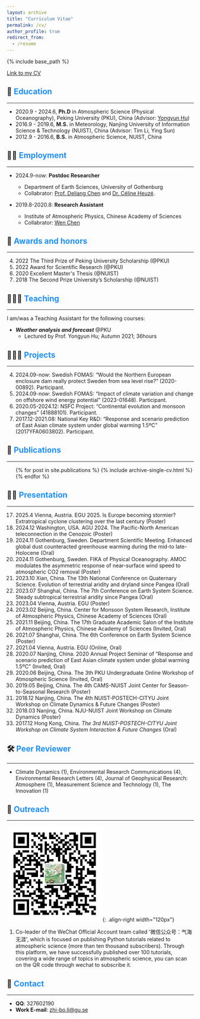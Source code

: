 ```yaml
---
layout: archive
title: "Curriculum Vitae"
permalink: /cv/
author_profile: true
redirect_from:
  - /resume
---
```


{% include base_path %}

[Link to my CV](/files/Zhibo_Li.CV.pdf) 

## 🏫 <span style="color:#1E90FF">Education</span>
------
- 2020.9 - 2024.6,  **Ph.D** in Atmospheric Science (Physical Oceanography), Peking University (PKU), China (Advisor: [Yongyun Hu](https://faculty.pku.edu.cn/yyhu/))
- 2016.9 - 2019.6, **M.S.** in Meteorology, Nanjing University of Information Science & Technology (NUIST), China (Advisor: Tim Li, Ying Sun)
- 2012.9 - 2016.6, **B.S.** in Atmospheric Science, NUIST, China

## 👨‍💻 <span style="color:#1E90FF">Employment</span>
------
* 2024.9-now: **Postdoc Researcher**
  * Department of Earth Sciences, University of Gothenburg
  * Collabrator: [Prof. Deliang Chen](https://www.dess.tsinghua.edu.cn/sz/ys.htm) and [Dr. Céline Heuzé](https://cheuze.com/).

* 2019.8-2020.8: **Research Assistant**
  * Institute of Atmospheric Physics, Chinese Academy of Sciences
  * Collabrator: [Wen Chen](http://www.srees.ynu.edu.cn/info/1454/3941.htm)

## 🏅 <span style="color:#1E90FF">Awards and honors</span>
------
4. 2022 The Third Prize of Peking University Scholarship (@PKU)
3. 2022 Award for Scientific Research (@PKU)
2. 2020 Excellent Master's Thesis (@NUIST)
1. 2018 The Second Prize University’s Scholarship (@NUIST)

## 🧑🏻‍🏫 <span style="color:#1E90FF">Teaching</span>
------
I am/was a Teaching Assistant for the following courses:
- ***Weather analysis and forecast*** @PKU
  - Lectured by Prof. Yongyun Hu; Autumn  2021; 36hours

## 👨🏻‍🔬 <span style="color:#1E90FF">Projects</span>
------
4. 2024.09-now: Swedish FOMAS: “Would the Northern European enclosure dam really protect Sweden from sea level rise?” (2020-00892). Participant.
3. 2024.09-now: Swedish FOMAS: “Impact of climate variation and change on offshore wind energy potential” (2023-01648). Participant.
2. 2020.05-2024.12: NSFC Project: “Continental evolution and monsoon changes” (41888101). Participant.
1. 2017.12-2021.08: National Key R&D: “Response and scenario prediction of East Asian climate system under global warming 1.5ºC” (2017YFA0603802). Participant.

## 📰 <span style="color:#1E90FF">Publications</span>
------
  <ul>{% for post in site.publications %}
    {% include archive-single-cv.html %}
  {% endfor %}</ul>

## 👨🏻‍ <span style="color:#1E90FF">Presentation</span>
------
17. 2025.4 Vienna, Austria. EGU 2025. Is Europe becoming stormier? Extratropical cyclone clustering over the last century (Poster)
16. 2024.12 Washington, USA. AGU 2024. The Pacific-North American teleconnection in the Cenozoic (Poster)
15. 2024.11 Gothenburg, Sweden. Department Scientific Meeting. Enhanced global dust counteracted greenhouse warming during the mid-to late-Holocene (Oral)
14. 2024.11 Gothenburg, Sweden. FIKA of Physical Oceanography. AMOC modulates the asymmetric response of near-surface wind speed to atmospheric CO2 removal (Poster)
13. 2023.10 Xian, China. The 13th National Conference on Quaternary Science. Evolution of terrestrial aridity and dryland since Pangea (Oral)
12. 2023.07 Shanghai, China. The 7th Conference on Earth System Science. Steady subtropical terrestrial aridity since Pangea (Oral)
11. 2023.04 Vienna, Austria. EGU (Poster)
10. 2023.02 Beijing, China. Center for Monsoon System Research, Institute of Atmospheric Physics, Chinese Academy of Sciences (Oral)
9. 2021.11 Beijing, China. The 17th Graduate Academic Salon of the Institute of Atmospheric Physics, Chinese Academy of Sciences (Invited, Oral)
8. 2021.07 Shanghai, China. The 6th Conference on Earth System Science (Poster)
7. 2021.04 Vienna, Austria. EGU (Online, Oral)
6. 2020.07 Nanjing, China. 2020 Annual Project Seminar of “Response and scenario prediction of East Asian climate system under global warming 1.5ºC” (Invited, Oral)
5. 2020.06 Beijing, China. The 3th PKU Undergraduate Online Workshop of Atmospheric Science (Invited, Oral)
4. 2019.05 Beijing, China. The 4th CAMS-NUIST Joint Center for Season-to-Seasonal Research (Poster)
3. 2018.12 Nanjing, China. The 4th NUIST-POSTECH-CITYU Joint Workshop on Climate Dynamics & Future Changes (Poster)
2. 2018.03 Nanjing, China. NJU-NUIST Joint Workshop on Climate Dynamics (Poster)
1. 2017.12 Hong Kong, China. _The 3rd NUIST-POSTECH-CITYU Joint Workshop on Climate System Interaction & Future Changes_ (Oral)

## 🛠️ <span style="color:#1E90FF">Peer Reviewer</span>
------
- Climate Dynamics (1), Environmental Research Communications (4), Environmental Research Letters (4), Journal of Geophysical Research: Atmosphere (1), Measurement Science and Technology (1), The Innovation (1)

## 🗿 <span style="color:#1E90FF">Outreach</span>
------
![气海无涯公众号二维码](/images/wechat.jpg){: .align-right width="120px"}
1. Co-leader of the WeChat Official Account team called '微信公众号：气海无涯', which is focused on publishing Python tutorials related to atmospheric science (more than ten thousand subscribers). Through this platform, we have successfully published over 100 tutorials, covering a wide range of topics in atmospheric science, you can scan on the QR code through wechat to subscribe it.

## 🤙 <span style="color:#1E90FF">Contact</span>
------
- **QQ**: 327602190
- **Work E-mail**: zhi-bo.li@gu.se

<style>
hr:nth-of-type(1) {
 border-color: #1E90FF !important;
}
hr:nth-of-type(2) {
 border-color: #1E90FF !important;
}
hr:nth-of-type(3) {
 border-color: #1E90FF !important;
}
hr:nth-of-type(4) {
 border-color: #1E90FF !important;
}
hr:nth-of-type(5) {
 border-color: #1E90FF !important;
}
hr:nth-of-type(6) {
 border-color: #1E90FF !important;
}
hr:nth-of-type(7) {
 border-color: #1E90FF !important;
}
hr:nth-of-type(8) {
 border-color: #1E90FF !important;
}
hr:nth-of-type(9) {
 border-color: #1E90FF !important;
}
hr:nth-of-type(10) {
 border-color: #1E90FF !important;
}
hr:nth-of-type(11) {
 border-color: #1E90FF !important;
}
hr:nth-of-type(12) {
 border-color: #1E90FF !important;
}
</style>
